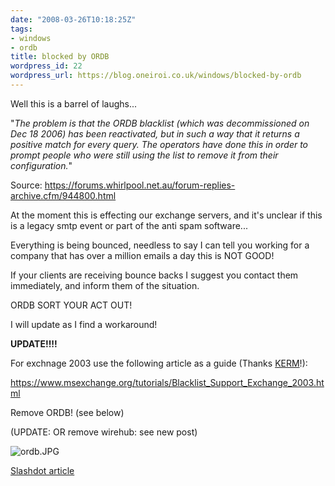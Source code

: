 ```yaml
---
date: "2008-03-26T10:18:25Z"
tags:
- windows
- ordb
title: blocked by ORDB
wordpress_id: 22
wordpress_url: https://blog.oneiroi.co.uk/windows/blocked-by-ordb
---
```

<p>Well this is a barrel of laughs...</p>
<p>"<em>The problem is that the ORDB blacklist (which was decommissioned on Dec 18 2006) has been reactivated, but in such a way that it returns a positive match for every query. The operators have done this in order to prompt people who were still using the list to remove it from their configuration.</em>"</p>
<p>Source: <a href="https://forums.whirlpool.net.au/forum-replies-archive.cfm/944800.html">https://forums.whirlpool.net.au/forum-replies-archive.cfm/944800.html</a></p>
<p>At the moment this is effecting our exchange servers, and it's unclear if this is a legacy smtp event or part of the anti spam software...</p>
<p>Everything is being bounced, needless to say I can tell you working for a company that has over a million emails a day this is NOT GOOD!</p>
<p>If your clients are receiving bounce backs I suggest you contact them immediately, and inform them of the situation.</p>
<p>ORDB SORT YOUR ACT OUT!</p>
<p>I will update as I find a workaround!</p>
<p><strong>UPDATE!!!!</strong></p>
<p>For exchnage 2003 use the following article as a guide (Thanks <a href="https://www.absolutech.co.uk/">KERM</a>!):</p>
<p><a href="https://www.msexchange.org/tutorials/Blacklist_Support_Exchange_2003.html">https://www.msexchange.org/tutorials/Blacklist_Support_Exchange_2003.html </a></p>
<p>Remove ORDB! (see below)</p>
<p>(UPDATE: OR remove wirehub: see new post)</p>
<p><img src="https://blog.oneiroi.co.uk/uploads/2008/03/ordb.JPG" alt="ordb.JPG" /></p>

<a href="https://it.slashdot.org/article.pl?sid=08/03/25/2124224">Slashdot article</a>
